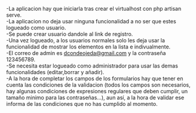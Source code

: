 -La aplicacion hay que iniciarla tras crear el virtualhost con php artisan serve.  
-La aplicacion no deja usar ninguna funcionalidad a no ser que estes logueado como usuario.  
-Se puede crear usuario dandole al link de registro.  
-Una vez logueado, a los usuarios normales solo les deja usar la funcionalidad de mostrar los elementos en la lista e indivualmente.  
-El correo de admin es dcondeojeda@gmail.com y la contraseña 123456789.  
-Se necesita estar logueado como administrador para usar las demas funcionalidades (editar,borrar y añadir).  
-A la hora de completar los campos de los formularios hay que tener en cuenta las condiciones de la validacion (todos los campos son necesarios, hay algunas condiciones de expresiones regulares que deben cumplir, un tamaño minimo para las contraseñas...), aun así, a la hora de validar ese informa de las condiciones que no has cumplido al momento.  
